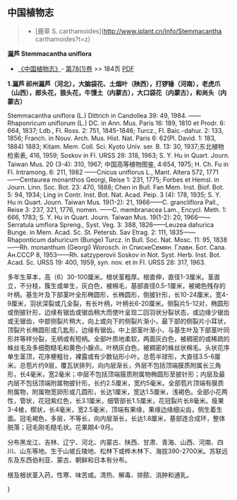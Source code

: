
## 中国植物志

> * [鹿草  S.  carthamoides](http://www.iplant.cn/info/Stemmacantha carthamoides?t=z)

**漏芦 Stemmacantha uniflora**

* [《中国植物志》](http://www.iplant.cn/frps)- [第78(1)卷](http://www.iplant.cn/frps/vol/78(1)) >> 184页 [PDF](http://www.iplant.cn/frps/pdf/78(1)/184.PDF)

**1.漏芦 祁州漏芦（河北），大脑袋花、土烟叶（陕西），打锣锤（河南），老虎爪（山西），郎头花，狼头花，牛馒土（内蒙古），大口袋花（内蒙古），和尚头（内蒙古）**

Stemmacantha uniflora (L.) Dittrich in Candollea 39: 49, 1984. ——Rhaponricum uniflorum (L.) DC. in Ann. Mus. Paris 16: 189, 1810 et Prodr. 6: 664, 1837; Ldb., Fl. Ross. 2: 751, 1845-1846; Turcz., Fl. Baic.-dahur. 2: 133, 1856; Franch. in Nouv. Arch. Mus. Hist. Nat. Paris 6: 62(Pl. David. 1: 183, 1884) 1883; Kitam. Mem. Coll. Sci. Kyoto Univ. ser. B. 13: 30, 1937;东北植物检索表, 416, 1959; Soskov in Fl. URSS 28: 318, 1963; S. Y. Hu in Quart. Journ. Taiwan Mus. 20 (3-4): 310, 1967; 中国高等植物图鉴, 4:654, 1975; H. Ch. Fu in Fl. Intramong. 6: 211, 1982 ——Cnicus uniflorus L., Mant. Altera 572, 1771——Centaurea monanthos Georgi, Reise 1: 231, 1775; Forbes et Hemsl. in Journ. Linn. Soc. Bot. 23: 470, 1888; Chen in Bull. Fan Mem. Inst. Biof. Bot. 5: 94, 1934; Ling in Contr. Inst. Bot. Nat. Acad. Peip. 3 (4): 178, 1935; S. Y. Hu in Quart. Journ. Taiwan Mus. 19(1-2): 21, 1966——C. grancliflora Pall., Reise 3: 237, 321, 1776, nomen. ——C. membranacea Lam., Encycl. Meth. 1: 666, 1783; S. Y. Hu in Quart. Journ. Taiwan Mus. 19(1-2): 20, 1966——Serratula umflora Spreng., Syst. Veg. 3: 388, 1826——Leuzea dahurica Bunge. in Mem. Acad. Sc. St. Petersb. Sav Etrag. 2: 111, 1835——Rhaponticum dahuricum (Bunge) Turcz. in Bull. Soc. Nat. Mosc. 11: 95, 1838——Rh. monanthum (Georgi) Worosch. in СпискеСемян. Главн. Бот. Сала. Ан.СССР 8, 1953——Rh. satzyperovii Soskov in Not. Syst. Herb. Inst. Bot. Acad. Sc. URSS 19: 400, 1959, syn. nov. et in Fl. URSS 28: 317, 1963.

多年生草本，高（6）30-100厘米。根状茎粗厚。根直伸，直径1-3厘米。茎直立，不分枝，簇生或单生，灰白色，被棉毛，基部直径0.5-1厘米，被褐色残存的叶柄。基生叶及下部茎叶全形椭圆形，长椭圆形，倒披针形，长10-24厘米，宽4-9厘米，羽状深裂或几全裂，有长叶柄，叶柄长6-20厘米。侧裂片5-12对，椭圆形或倒披针形，边缘有锯齿或锯齿稍大而使叶呈现二回羽状分裂状态，或边缘少锯齿或无锯齿，中部侧裂片稍大，向上或向下的侧裂片渐小，最下部的侧裂片小耳状，顶裂片长椭圆形或几匙形，边缘有锯齿。中上部茎叶渐小，与基生叶及下部茎叶同形并等样分裂，无柄或有短柄。全部叶质地柔软，两面灰白色，被稠密的或稀疏的蛛丝毛及多细胞糙毛和黄色小腺点。叶柄灰白色，被稠密的蛛丝状棉毛。头状花序单生茎顶，花序梗粗壮，裸露或有少数钻形小叶。总苞半球形，大直径3.5-6厘米。总苞片约9层，覆瓦状排列，向内层渐长，外层不包括顶端膜质附属长三角形，长4毫米，宽2毫米；中层不包括顶端膜质附属物椭圆形至披针形；内层及最内层不包括顶端附属物披针形，长约2.5厘米，宽约5毫米。全部苞片顶端有膜质附属物，附属物宽卵形或几圆形，长达1厘米，宽达1.5厘米，浅褐色。全部小花两性，管状，花冠紫红色，长3.1厘米，细管部长1.5厘米，花冠裂片长8毫米。瘦果3-4棱，楔状，长4毫米，宽2.5毫米，顶端有果缘，果缘边缘细尖齿，侧生着生面。冠毛褐色，多层，不等长，向内层渐长，长达1.8厘米，基部连合成环，整体脱落；冠毛刚毛糙毛状。花果期4-9月。

分布黑龙江、吉林、辽宁、河北、内蒙古、陕西、甘肃、青海、山西、河南、四川、山东等地。生于山坡丘陵地、松林下或桦木林下、海拔390-2700米。苏联远东及东西伯利亚、蒙古、朝鲜和日本有分布。

根及根状茎入药，性寒、味苦咸。清热、解毒、排脓、消肿和通乳。

}